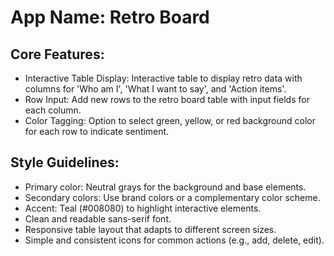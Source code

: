 # **App Name**: Retro Board

## Core Features:

- Interactive Table Display: Interactive table to display retro data with columns for 'Who am I', 'What I want to say', and 'Action items'.
- Row Input: Add new rows to the retro board table with input fields for each column.
- Color Tagging: Option to select green, yellow, or red background color for each row to indicate sentiment.

## Style Guidelines:

- Primary color: Neutral grays for the background and base elements.
- Secondary colors: Use brand colors or a complementary color scheme.
- Accent: Teal (#008080) to highlight interactive elements.
- Clean and readable sans-serif font.
- Responsive table layout that adapts to different screen sizes.
- Simple and consistent icons for common actions (e.g., add, delete, edit).
